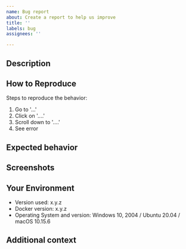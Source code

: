 ```yaml
---
name: Bug report
about: Create a report to help us improve
title: ''
labels: bug
assignees: ''

---
```


<!--- Before you open an issue, please search on the [issue tracker](../) if a similar issue already exists or has been closed before. -->

## Description
<!--- A clear and concise description of what the bug is. -->

## How to Reproduce
Steps to reproduce the behavior:
1. Go to '...'
2. Click on '....'
3. Scroll down to '....'
4. See error

## Expected behavior
<!--- A clear and concise description of what you expected to happen. -->

## Screenshots
<!--- If applicable, add screenshots to help explain your problem. Otherwise you can delete this section. -->

## Your Environment
<!--- Include as many relevant details about the environment you experienced the bug in -->
* Version used: x.y.z
* Docker version: x.y.z
* Operating System and version: Windows 10, 2004 / Ubuntu 20.04 / macOS 10.15.6

## Additional context
<!--- Add any other context about the problem here. Otherwise you can delete this section. -->
<!--- How has this issue affected you? What are you trying to accomplish? -->
<!--- Providing context helps us come up with a solution that is most useful in the real world -->
